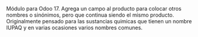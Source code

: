 Módulo para Odoo 17. Agrega un campo al producto para colocar otros nombres o sinónimos, pero que continua siendo el mismo producto.
Originalmente pensado para las sustancias quimicas que tienen un nombre IUPAQ y en varias ocasiones varios nombres comunes.
